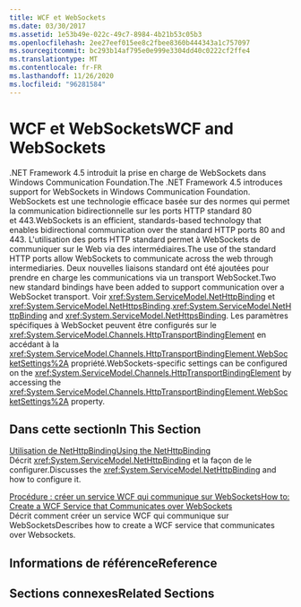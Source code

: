 ```yaml
---
title: WCF et WebSockets
ms.date: 03/30/2017
ms.assetid: 1e53b49e-022c-49c7-8984-4b21b53c05b3
ms.openlocfilehash: 2ee27eef015ee8c2fbee8360b444343a1c757097
ms.sourcegitcommit: bc293b14af795e0e999e3304dd40c0222cf2ffe4
ms.translationtype: MT
ms.contentlocale: fr-FR
ms.lasthandoff: 11/26/2020
ms.locfileid: "96281584"
---
```

# <a name="wcf-and-websockets"></a><span data-ttu-id="da500-102">WCF et WebSockets</span><span class="sxs-lookup"><span data-stu-id="da500-102">WCF and WebSockets</span></span>

<span data-ttu-id="da500-103">.NET Framework 4.5 introduit la prise en charge de WebSockets dans Windows Communication Foundation.</span><span class="sxs-lookup"><span data-stu-id="da500-103">The .NET Framework 4.5 introduces support for WebSockets in Windows Communication Foundation.</span></span>  <span data-ttu-id="da500-104">WebSockets est une technologie efficace basée sur des normes qui permet la communication bidirectionnelle sur les ports HTTP standard 80 et 443.</span><span class="sxs-lookup"><span data-stu-id="da500-104">WebSockets is an efficient, standards-based technology that enables bidirectional communication over the standard HTTP ports 80 and 443.</span></span> <span data-ttu-id="da500-105">L'utilisation des ports HTTP standard permet à WebSockets de communiquer sur le Web via des intermédiaires.</span><span class="sxs-lookup"><span data-stu-id="da500-105">The use of the standard HTTP ports allow WebSockets to communicate across the web through intermediaries.</span></span>  <span data-ttu-id="da500-106">Deux nouvelles liaisons standard ont été ajoutées pour prendre en charge les communications via un transport WebSocket.</span><span class="sxs-lookup"><span data-stu-id="da500-106">Two new standard bindings have been added to support communication over a WebSocket transport.</span></span> <span data-ttu-id="da500-107">Voir <xref:System.ServiceModel.NetHttpBinding> et <xref:System.ServiceModel.NetHttpsBinding>.</span><span class="sxs-lookup"><span data-stu-id="da500-107"><xref:System.ServiceModel.NetHttpBinding> and <xref:System.ServiceModel.NetHttpsBinding>.</span></span> <span data-ttu-id="da500-108">Les paramètres spécifiques à WebSocket peuvent être configurés sur le <xref:System.ServiceModel.Channels.HttpTransportBindingElement> en accédant à la <xref:System.ServiceModel.Channels.HttpTransportBindingElement.WebSocketSettings%2A> propriété.</span><span class="sxs-lookup"><span data-stu-id="da500-108">WebSockets-specific settings can be configured on the <xref:System.ServiceModel.Channels.HttpTransportBindingElement> by accessing the <xref:System.ServiceModel.Channels.HttpTransportBindingElement.WebSocketSettings%2A> property.</span></span>
  
## <a name="in-this-section"></a><span data-ttu-id="da500-109">Dans cette section</span><span class="sxs-lookup"><span data-stu-id="da500-109">In This Section</span></span>  

 [<span data-ttu-id="da500-110">Utilisation de NetHttpBinding</span><span class="sxs-lookup"><span data-stu-id="da500-110">Using the NetHttpBinding</span></span>](using-the-nethttpbinding.md)  
 <span data-ttu-id="da500-111">Décrit <xref:System.ServiceModel.NetHttpBinding> et la façon de le configurer.</span><span class="sxs-lookup"><span data-stu-id="da500-111">Discusses the <xref:System.ServiceModel.NetHttpBinding> and how to configure it.</span></span>  
  
 [<span data-ttu-id="da500-112">Procédure : créer un service WCF qui communique sur WebSockets</span><span class="sxs-lookup"><span data-stu-id="da500-112">How to: Create a WCF Service that Communicates over WebSockets</span></span>](how-to-create-a-wcf-service-that-communicates-over-websockets.md)  
 <span data-ttu-id="da500-113">Décrit comment créer un service WCF qui communique sur WebSockets</span><span class="sxs-lookup"><span data-stu-id="da500-113">Describes how to create a WCF service that communicates over Websockets.</span></span>  
  
## <a name="reference"></a><span data-ttu-id="da500-114">Informations de référence</span><span class="sxs-lookup"><span data-stu-id="da500-114">Reference</span></span>  
  
## <a name="related-sections"></a><span data-ttu-id="da500-115">Sections connexes</span><span class="sxs-lookup"><span data-stu-id="da500-115">Related Sections</span></span>
